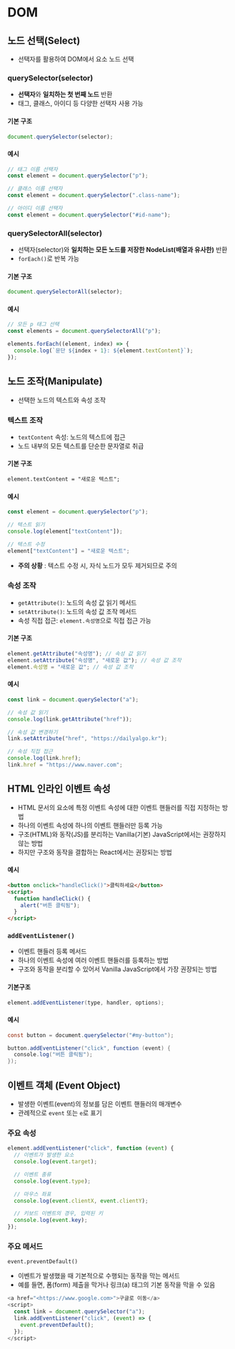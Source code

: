 # DOM

## 노드 선택(Select)
- 선택자를 활용하여 DOM에서 요소 노드 선택

### querySelector(selector)
- **선택자**와 **일치하는 첫 번째 노드** 반환
- 태그, 클래스, 아이디 등 다양한 선택자 사용 가능

#### 기본 구조
```javascript
document.querySelector(selector);
```

#### 예시
```javascript
// 태그 이름 선택자
const element = document.querySelector("p");

// 클래스 이름 선택자
const element = document.querySelector(".class-name");

// 아이디 이름 선택자
const element = document.querySelector("#id-name");

```

### querySelectorAll(selector)
- 선택자(selector)와 **일치하는 모든 노드를 저장한 NodeList(배열과 유사한)** 반환
- ```forEach()```로 반복 가능

#### 기본 구조
```javascript
document.querySelectorAll(selector);
```

#### 예시
```javascript
// 모든 p 태그 선택
const elements = document.querySelectorAll("p");

elements.forEach((element, index) => {
  console.log(`문단 ${index + 1}: ${element.textContent}`);
});
```

## 노드 조작(Manipulate)
- 선택한 노드의 텍스트와 속성 조작

### 텍스트 조작
- ```textContent``` 속성: 노드의 텍스트에 접근
- 노드 내부의 모든 텍스트를 단순한 문자열로 취급

#### 기본 구조
```html
element.textContent = "새로운 텍스트";
```

#### 예시
```javascript
const element = document.querySelector("p");

// 텍스트 읽기
console.log(element["textContent"]);

// 텍스트 수정
element["textContent"] = "새로운 텍스트";
```
- **주의 상황** : 텍스트 수정 시, 자식 노드가 모두 제거되므로 주의

### 속성 조작
- ```getAttribute()```: 노드의 속성 값 읽기 메서드
- ```setAttribute()```: 노드의 속성 값 조작 메서드
- 속성 직접 접근: ```element.속성명```으로 직접 접근 가능

#### 기본 구조
```javascript
element.getAttribute("속성명"); // 속성 값 읽기
element.setAttribute("속성명", "새로운 값"); // 속성 값 조작
element.속성명 = "새로운 값"; // 속성 값 조작
```

#### 예시
```javascript
const link = document.querySelector("a");

// 속성 값 읽기
console.log(link.getAttribute("href"));

// 속성 값 변경하기
link.setAttribute("href", "https://dailyalgo.kr");

// 속성 직접 접근
console.log(link.href);
link.href = "https://www.naver.com";
```

## HTML 인라인 이벤트 속성
- HTML 문서의 요소에 특정 이벤트 속성에 대한 이벤트 핸들러를 직접 지정하는 방법
- 하나의 이벤트 속성에 하나의 이벤트 핸들러만 등록 가능
- 구조(HTML)와 동작(JS)를 분리하는 Vanilla(기본)   JavaScript에서는 권장하지 않는 방법
- 하지만 구조와 동작을 결합하는 React에서는 권장되는 방법

#### 예시
```html
<button onclick="handleClick()">클릭하세요</button>
<script>
  function handleClick() {
    alert("버튼 클릭됨");
  }
</script>
```

### ```addEventListener()```
- 이벤트 핸들러 등록 메서드
- 하나의 이벤트 속성에 여러 이벤트 핸들러를 등록하는 방법
- 구조와 동작을 분리할 수 있어서 Vanilla JavaScript에서 가장 권장되는 방법
#### 기본구조
```java
element.addEventListener(type, handler, options);
```

#### 예시
```java
const button = document.querySelector("#my-button");

button.addEventListener("click", function (event) {
  console.log("버튼 클릭됨");
});
```

## 이벤트 객체 (Event Object)
- 발생한 이벤트(event)의 정보를 담은 이벤트 핸들러의 매개변수
- 관례적으로 ```event``` 또는 ```e```로 표기

### 주요 속성
```javaScript
element.addEventListener("click", function (event) {
  // 이벤트가 발생한 요소
  console.log(event.target);

  // 이벤트 종류
  console.log(event.type);

  // 마우스 좌표
  console.log(event.clientX, event.clientY);

  // 키보드 이벤트의 경우, 입력된 키
  console.log(event.key);
});
```
### 주요 메서드
```event.preventDefault()```
- 이벤트가 발생했을 때 기본적으로 수행되는 동작을 막는 메서드
- 예를 들면, 폼(form) 제출을 막거나 링크(a) 태그의 기본 동작을 막을 수 있음
```javaScript
<a href="<https://www.google.com>">구글로 이동</a>
<script>
  const link = document.querySelector("a");
  link.addEventListener("click", (event) => {
    event.preventDefault();
  });
</script>
```



